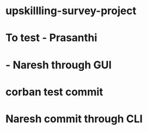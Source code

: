 # upskillling-survey-project
#  To test - Prasanthi
# - Naresh through GUI
# corban test commit
# Naresh commit through CLI
